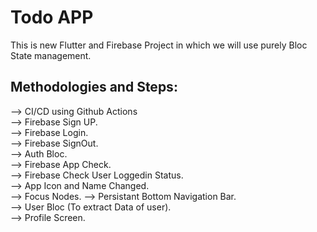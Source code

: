 # Todo APP

This is new Flutter and Firebase Project in which we will use purely Bloc State management.

## Methodologies and Steps:

--> CI/CD using Github Actions  
--> Firebase Sign UP.  
--> Firebase Login.  
--> Firebase SignOut.  
--> Auth Bloc.  
--> Firebase App Check.  
--> Firebase Check User Loggedin Status.  
--> App Icon and Name Changed.  
--> Focus Nodes.
--> Persistant Bottom Navigation Bar.  
--> User Bloc (To extract Data of user).  
--> Profile Screen.
